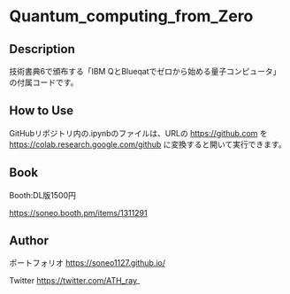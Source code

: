 # Quantum_computing_from_Zero

## Description
技術書典6で頒布する「IBM QとBlueqatでゼロから始める量子コンピュータ」の付属コードです。

## How to Use
GitHubリポジトリ内の.ipynbのファイルは、URLの https://github.com を https://colab.research.google.com/github に変換すると開いて実行できます。

## Book
Booth:DL版1500円

https://soneo.booth.pm/items/1311291

## Author

ポートフォリオ https://soneo1127.github.io/

Twitter https://twitter.com/ATH_ray_